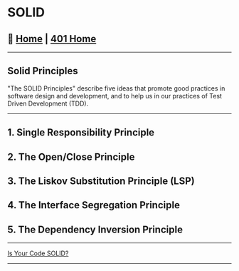 # SOLID

## 🏡 [**Home**](https://mistidinzy.github.io/ReadingNotes/) | [**401 Home**](https://bit.ly/3EcMrF6)

---

## Solid Principles

"The SOLID Principles" describe five ideas that promote good practices in software design and development, and to help us in our practices of Test Driven Development (TDD).

---

## 1. Single Responsibility Principle

## 2. The Open/Close Principle

## 3. The Liskov Substitution Principle (LSP)

## 4. The Interface Segregation Principle

## 5. The Dependency Inversion Principle

---

[Is Your Code SOLID?](https://www.telerik.com/blogs/30-days-of-tdd-day-five-make-your-code-solid)

---

